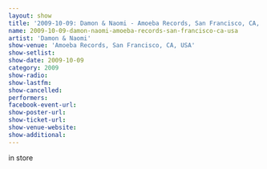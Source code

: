 ```yaml
---
layout: show
title: '2009-10-09: Damon & Naomi - Amoeba Records, San Francisco, CA, USA'
name: 2009-10-09-damon-naomi-amoeba-records-san-francisco-ca-usa
artist: 'Damon & Naomi'
show-venue: 'Amoeba Records, San Francisco, CA, USA'
show-setlist: 
show-date: 2009-10-09
category: 2009
show-radio: 
show-lastfm: 
show-cancelled: 
performers: 
facebook-event-url: 
show-poster-url: 
show-ticket-url: 
show-venue-website: 
show-additional: 
---
```


in store